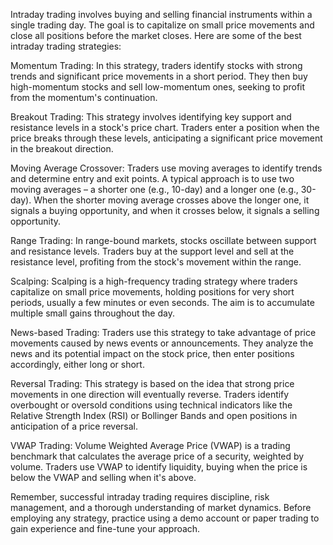 Intraday trading involves buying and selling financial instruments within a single trading day. The goal is to capitalize on small price movements and close all positions before the market closes. Here are some of the best intraday trading strategies:

Momentum Trading: In this strategy, traders identify stocks with strong trends and significant price movements in a short period. They then buy high-momentum stocks and sell low-momentum ones, seeking to profit from the momentum's continuation.

Breakout Trading: This strategy involves identifying key support and resistance levels in a stock's price chart. Traders enter a position when the price breaks through these levels, anticipating a significant price movement in the breakout direction.

Moving Average Crossover: Traders use moving averages to identify trends and determine entry and exit points. A typical approach is to use two moving averages – a shorter one (e.g., 10-day) and a longer one (e.g., 30-day). When the shorter moving average crosses above the longer one, it signals a buying opportunity, and when it crosses below, it signals a selling opportunity.

Range Trading: In range-bound markets, stocks oscillate between support and resistance levels. Traders buy at the support level and sell at the resistance level, profiting from the stock's movement within the range.

Scalping: Scalping is a high-frequency trading strategy where traders capitalize on small price movements, holding positions for very short periods, usually a few minutes or even seconds. The aim is to accumulate multiple small gains throughout the day.

News-based Trading: Traders use this strategy to take advantage of price movements caused by news events or announcements. They analyze the news and its potential impact on the stock price, then enter positions accordingly, either long or short.

Reversal Trading: This strategy is based on the idea that strong price movements in one direction will eventually reverse. Traders identify overbought or oversold conditions using technical indicators like the Relative Strength Index (RSI) or Bollinger Bands and open positions in anticipation of a price reversal.

VWAP Trading: Volume Weighted Average Price (VWAP) is a trading benchmark that calculates the average price of a security, weighted by volume. Traders use VWAP to identify liquidity, buying when the price is below the VWAP and selling when it's above.

Remember, successful intraday trading requires discipline, risk management, and a thorough understanding of market dynamics. Before employing any strategy, practice using a demo account or paper trading to gain experience and fine-tune your approach.
